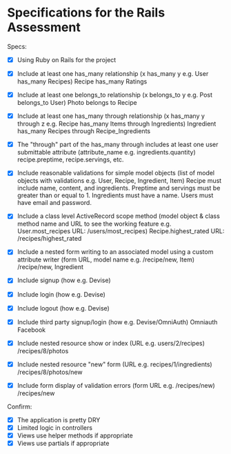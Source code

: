 # Specifications for the Rails Assessment

Specs:
- [x] Using Ruby on Rails for the project
- [x] Include at least one has_many relationship (x has_many y e.g. User has_many Recipes)
  Recipe has_many Ratings
- [x] Include at least one belongs_to relationship (x belongs_to y e.g. Post belongs_to User)
  Photo belongs to Recipe
- [x] Include at least one has_many through relationship (x has_many y through z e.g. Recipe has_many Items through Ingredients)
  Ingredient has_many Recipes through Recipe_Ingredients
- [x] The "through" part of the has_many through includes at least one user submittable attribute (attribute_name e.g. ingredients.quantity)
  recipe.preptime, recipe.servings, etc.
- [x] Include reasonable validations for simple model objects (list of model objects with validations e.g. User, Recipe, Ingredient, Item)
  Recipe must include name, content, and ingredients. Preptime and servings must be greater than or equal to 1. Ingredients must have a name. Users must have email and password.

- [x] Include a class level ActiveRecord scope method (model object & class method name and URL to see the working feature e.g. User.most_recipes URL: /users/most_recipes)
  Recipe.highest_rated URL: /recipes/highest_rated
- [x] Include a nested form writing to an associated model using a custom attribute writer (form URL, model name e.g. /recipe/new, Item)
  /recipe/new, Ingredient
- [x] Include signup (how e.g. Devise)
- [x] Include login (how e.g. Devise)
- [x] Include logout (how e.g. Devise)
- [x] Include third party signup/login (how e.g. Devise/OmniAuth)
  Omniauth Facebook
- [x] Include nested resource show or index (URL e.g. users/2/recipes)
  /recipes/8/photos
- [x] Include nested resource "new" form (URL e.g. recipes/1/ingredients)
  /recipes/8/photos/new
- [x] Include form display of validation errors (form URL e.g. /recipes/new)
  /recipes/new

Confirm:
- [x] The application is pretty DRY
- [x] Limited logic in controllers
- [x] Views use helper methods if appropriate
- [x] Views use partials if appropriate
